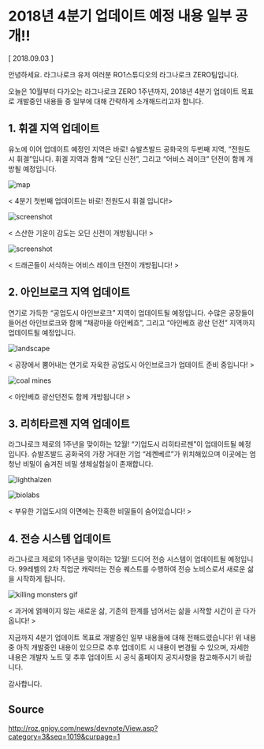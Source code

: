 # 2018년 4분기 업데이트 예정 내용 일부 공개!!

[ 2018.09.03 ]

안녕하세요. 라그나로크 유저 여러분 RO1스튜디오의 라그나로크 ZERO팀입니다.

오늘은 10월부터 다가오는 라그나로크 ZERO 1주년까지, 2018년 4분기 업데이트 목표로 개발중인 내용들 중 일부에 대해 간략하게 소개해드리고자 합니다.

## 1. 휘겔 지역 업데이트

유노에 이어 업데이트 예정인 지역은 바로! 슈발츠발드 공화국의 두번째 지역, “전원도시 휘겔”입니다. 휘겔 지역과 함께 “오딘 신전”, 그리고 “어비스 레이크” 던전이 함께 개방될 예정입니다.

![map](http://imgc.gnjoy.com/ufile/common/2018/09/03/122118_IL1ADKiI.png)

< 4분기 첫번째 업데이트는 바로! 전원도시 휘겔 입니다!>

![screenshot](http://imgc.gnjoy.com/ufile/common/2018/09/03/122207_V9Y2k2jI.png)

< 스산한 기운이 감도는 오딘 신전이 개방됩니다! >

![screenshot](http://imgc.gnjoy.com/ufile/common/2018/09/03/122248_6DqtLJRM.png)

< 드래곤들이 서식하는 어비스 레이크 던전이 개방됩니다! >

## 2. 아인브로크 지역 업데이트

연기로 가득한 “공업도시 아인브로크” 지역이 업데이트될 예정입니다. 수많은 공장들이 들어선 아인브로크와 함께 “채광마을 아인베흐”, 그리고 “아인베흐 광산 던전” 지역까지 업데이트될 예정입니다.

![landscape](http://imgc.gnjoy.com/ufile/common/2018/09/03/122358_C5r3kof1.png)

< 공장에서 뿜어내는 연기로 자욱한 공업도시 아인브로크가 업데이트 준비 중입니다! >

![coal mines](http://imgc.gnjoy.com/ufile/common/2018/09/03/122418_xsKFEYtk.png)

< 아인베흐 광산던전도 함께 개방됩니다! >

## 3. 리히타르젠 지역 업데이트
라그나로크 제로의 1주년을 맞이하는 12월! “기업도시 리히타르젠”이 업데이트될 예정입니다. 슈발츠발드 공화국의 가장 거대한 기업 “레켄베르”가 위치해있으며 이곳에는 엄청난 비밀이 숨겨진 비밀 생체실험실이 존재합니다.

![lighthalzen](http://imgc.gnjoy.com/ufile/common/2018/09/03/122507_I9885fR6.png)

![biolabs](http://imgc.gnjoy.com/ufile/common/2018/09/03/122559_jf3xkmKQ.png)

< 부유한 기업도시의 이면에는 잔혹한 비밀들이 숨어있습니다! >

## 4. 전승 시스템 업데이트
라그나로크 제로의 1주년을 맞이하는 12월! 드디어 전승 시스템이 업데이트될 예정입니다. 99레벨의 2차 직업군 캐릭터는 전승 퀘스트를 수행하여 전승 노비스로서 새로운 삶을 시작하게 됩니다.

![killing monsters gif](http://imgc.gnjoy.com/ufile/common/2018/09/03/122641_NRHPRKHn.gif)

< 과거에 얽매이지 않는 새로운 삶, 기존의 한계를 넘어서는 삶을 시작할 시간이 곧 다가옵니다! >

지금까지 4분기 업데이트 목표로 개발중인 일부 내용들에 대해 전해드렸습니다! 위 내용 중 아직 개발중인 내용이 있으므로 추후 업데이트 시 내용이 변경될 수 있으며, 자세한 내용은 개발자 노트 및 추후 업데이트 시 공식 홈페이지 공지사항을 참고해주시기 바랍니다.

감사합니다.

## Source

http://roz.gnjoy.com/news/devnote/View.asp?category=3&seq=1019&curpage=1